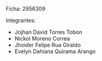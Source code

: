 Ficha: 2956309

Integrantes:
- Jojhan David Torres Tobon
- Nickol Moreno Correa
- Jhoider Felipe Rua Giraldo
- Evelyn Dahiana Quirama Arango
